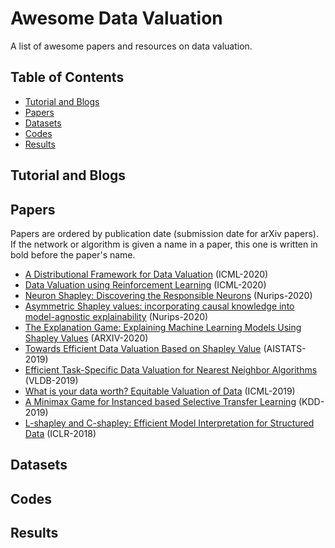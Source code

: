 # Awesome Data Valuation

A list of awesome papers and resources on data valuation.

## Table of Contents

- [Tutorial and Blogs](##tutorial-and-blogs)
- [Papers](##papers)
- [Datasets](##datasets)
- [Codes](##codes)
- [Results](##results)

## Tutorial and Blogs

## Papers

Papers are ordered by publication date (submission date for arXiv papers). If the network or algorithm is given a name in a paper, this one is written in bold before the paper's name.

- [A Distributional Framework for Data Valuation](https://arxiv.org/pdf/2002.12334.pdf) (ICML-2020)
- [Data Valuation using Reinforcement Learning](https://arxiv.org/pdf/1909.11671.pdf) (ICML-2020)
- [Neuron Shapley: Discovering the Responsible Neurons](https://arxiv.org/pdf/2002.09815.pdf) (Nurips-2020)
- [Asymmetric Shapley values: incorporating causal knowledge into model-agnostic explainability](https://arxiv.org/pdf/1910.06358.pdf) (Nurips-2020)
- [The Explanation Game: Explaining Machine Learning Models Using Shapley Values](https://arxiv.org/pdf/1909.08128.pdf) (ARXIV-2020)
- [Towards Efficient Data Valuation Based on Shapley Value](https://arxiv.org/pdf/1902.10275.pdf) (AISTATS-2019)
- [Efficient Task-Specific Data Valuation for Nearest Neighbor Algorithms](https://arxiv.org/pdf/1908.08619.pdf) (VLDB-2019)
- [What is your data worth? Equitable Valuation of Data](https://arxiv.org/pdf/1904.02868.pdf) (ICML-2019)
- [A Minimax Game for Instanced based Selective Transfer Learning](https://dl.acm.org/doi/pdf/10.1145/3292500.3330841) (KDD-2019)
- [L-shapley and C-shapley: Efficient Model Interpretation for Structured Data](https://arxiv.org/pdf/1808.02610.pdf) (ICLR-2018)

## Datasets

## Codes

## Results

